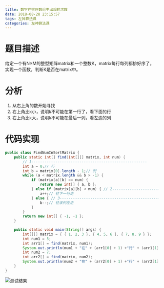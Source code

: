 ```yaml
---
title: 数字在排序数组中出现的次数
date: 2018-08-28 23:15:57
tags: 左神算法课
categories: 左神算法课
---
```

# 题目描述
给定一个有N×M的整型矩阵matrix和一个整数K，matrix每行每列都排好序了。 
实现一个函数，判断K是否在matrix中。

<!-- more -->

# 分析
1. 从右上角的数开始寻找
2. 右上角比k小，说明k不可能在第一行了，看下面的行
3. 右上角比k大，说明k不可能在最后一列，看左边的列

# 代码实现

```java
public class FindNumInSortMatrix {
	public static int[] find(int[][] matrix, int num) {
		// 1-----------------------------------------------------
		int a = 0;// 行
		int b = matrix[0].length - 1;// 列
		while (a < matrix.length && b > -1) {
			if (matrix[a][b] == num) {
				return new int[] { a, b };
			} else if (matrix[a][b] < num) { // 2-------------------------
				a++;// 往下一行走
			} else { // 3-----------------------------------------------------
				b--;// 往该列左走
			}
		}
		return new int[] { -1, -1 };
	}

	public static void main(String[] args) {
		int[][] matrix = { { 1, 2, 3 }, { 4, 5, 6 }, { 7, 8, 9 } };
		int num1 = 5;
		int arr1[] = find(matrix, num1);
		System.out.println(num1 + "在" + (arr1[0] + 1) +"行" + (arr1[1] + 1) + "列");
		int num2 = 7;
		int arr2[] = find(matrix, num2);
		System.out.println(num2 + "在" + (arr2[0] + 1) +"行" + (arr2[1] + 1) + "列");
	}
}
```

![测试结果](http://upload-images.jianshu.io/upload_images/11861611-2fcbf0b9550ae9ea.jpg?imageMogr2/auto-orient/strip%7CimageView2/2/w/1240)